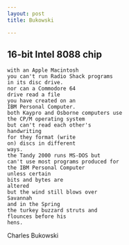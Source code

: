 ```yaml
---
layout: post
title: Bukowski

---
```


16-bit Intel 8088 chip
----------------------

    with an Apple Macintosh
    you can't run Radio Shack programs
    in its disc drive.
    nor can a Commodore 64
    drive read a file
    you have created on an
    IBM Personal Computer.
    both Kaypro and Osborne computers use
    the CP/M operating system
    but can't read each other's
    handwriting
    for they format (write
    on) discs in different
    ways.
    the Tandy 2000 runs MS-DOS but
    can't use most programs produced for
    the IBM Personal Computer
    unless certain
    bits and bytes are
    altered
    but the wind still blows over
    Savannah
    and in the Spring
    the turkey buzzard struts and
    flounces before his
    hens.

Charles Bukowski
